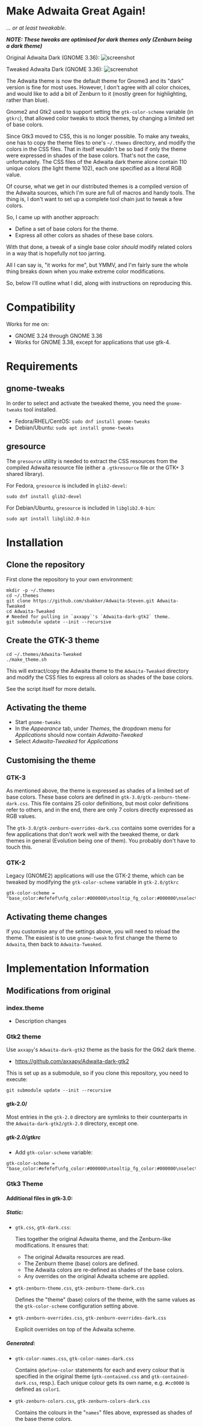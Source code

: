 # Make Adwaita Great Again!

_... or at least tweakable._

***NOTE: These tweaks are optimised for dark themes only (Zenburn being a dark theme)***

Original Adwaita Dark (GNOME 3.36):
![screenshot](./screens/widget-factory-orig-s.png)

Tweaked Adwaita Dark (GNOME 3.36):
![screenshot](./screens/widget-factory-tweaked-s.png)

The Adwaita theme is now the default theme for Gnome3 and its "dark" version is fine for most uses.
However, I don't agree with all color choices, and would like to add a bit of Zenburn to it (mostly green for highlighting, rather than blue).

Gnome2 and Gtk2 used to support setting the `gtk-color-scheme` variable (in `gtkrc`), that allowed color tweaks to stock themes, by changing a limited set of base colors.

Since Gtk3 moved to CSS, this is no longer possible. To make any tweaks, one has to copy the theme files to one's `~/.themes` directory, and modify the colors in the CSS files. That in itself wouldn't be so bad if only the theme were expressed in shades of the base colors. That's not the case, unfortunately. The CSS files of the Adwaita dark theme alone contain 110 unique colors (the light theme 102), each one specified as a literal RGB value.

Of course, what we get in our distributed themes is a compiled version of the Adwaita sources, which I'm sure are full of macros and handy tools. The thing is, I don't want to set up a complete tool chain just to tweak a few colors.

So, I came up with another approach:

 * Define a set of base colors for the theme.
 * Express all other colors as shades of these base colors.

With that done, a tweak of a single base color *should* modify related colors in a way that is hopefully not too jarring.

All I can say is, "it works for me", but YMMV, and I'm fairly sure the whole thing breaks down when you make extreme color modifications.

So, below I'll outline what I did, along with instructions on reproducing this.

# Compatibility

Works for me on:

 * GNOME 3.24 through GNOME 3.36
 * Works for GNOME 3.38, except for applications that use gtk-4.

# Requirements

## gnome-tweaks

In order to select and activate the tweaked theme, you need the `gnome-tweaks` tool installed.

 * Fedora/RHEL/CentOS: `sudo dnf install gnome-tweaks`
 * Debian/Ubuntu: `sudo apt install gnome-tweaks`

## gresource

The `gresource` utility is needed to extract the CSS resources from the compiled Adwaita resource file (either a `.gtkresource` file or the GTK+ 3 shared library).

For Fedora, `gresource` is included in `glib2-devel`:
```
sudo dnf install glib2-devel
```

For Debian/Ubuntu, `gresource` is included in `libglib2.0-bin`:
```
sudo apt install libglib2.0-bin
```

# Installation

## Clone the repository

First clone the repository to your own environment:

```
mkdir -p ~/.themes
cd ~/.themes
git clone https://github.com/sbakker/Adwaita-Steven.git Adwaita-Tweaked
cd Adwaita-Tweaked
# Needed for pulling in `axxapy`'s `Adwaita-dark-gtk2` theme.
git submodule update --init --recursive
```

## Create the GTK-3 theme

```
cd ~/.themes/Adwaita-Tweaked
./make_theme.sh
```

This will extract/copy the Adwaita theme to the `Adwaita-Tweaked` directory and modify the CSS files to express all colors as shades of the base colors.

See the script itself for more details.

## Activating the theme

 * Start `gnome-tweaks`
 * In the *Appearance* tab, under *Themes*, the dropdown menu for *Applications* should now contain *Adwaita-Tweaked*
 * Select *Adwaita-Tweaked* for *Applications*

## Customising the theme

### GTK-3

As mentioned above, the theme is expressed as shades of a limited set of base colors. These base colors are defined in `gtk-3.0/gtk-zenburn-theme-dark.css`. This file contains 25 color definitions, but most color definitions refer to others, and in the end, there are only 7 colors directly expressed as RGB values.

The `gtk-3.0/gtk-zenburn-overrides-dark.css` contains some overrides for a few applications that don't work well with the tweaked theme, or dark themes in general (Evolution being one of them). You probably don't have to touch this.

### GTK-2

Legacy (GNOME2) applications will use the GTK-2 theme, which can be tweaked by modifying the `gtk-color-scheme` variable in `gtk-2.0/gtkrc`

```
gtk-color-scheme = "base_color:#efefef\nfg_color:#000000\ntooltip_fg_color:#000000\nselected_bg_color:#688060\nselected_fg_color:#ffffff\ntext_color:#000000\nbg_color:#dfdfdf\ninsensitive_bg_color:#F4F4F2\ntooltip_bg_color:#f5f5b5"
```

## Activating theme changes

If you customise any of the settings above, you will need to reload the theme. The easiest is to use `gnome-tweak` to first change the theme to `Adwaita`, then back to `Adwaita-Tweaked`.

# Implementation Information

## Modifications from original

### index.theme

* Description changes

### Gtk2 theme

Use `axxapy`'s `Adwaita-dark-gtk2` theme as the basis for the Gtk2 dark theme.

  * https://github.com/axxapy/Adwaita-dark-gtk2

This is set up as a submodule, so if you clone this repository, you need to execute:

```
git submodule update --init --recursive
```

#### gtk-2.0/

Most entries in the `gtk-2.0` directory are symlinks to their counterparts in
the `Adwaita-dark-gtk2/gtk-2.0` directory, except one.

##### gtk-2.0/gtkrc

* Add `gtk-color-scheme` variable:

```
gtk-color-scheme = "base_color:#efefef\nfg_color:#000000\ntooltip_fg_color:#000000\nselected_bg_color:#688060\nselected_fg_color:#ffffff\ntext_color:#000000\nbg_color:#dfdfdf\ninsensitive_bg_color:#F4F4F2\ntooltip_bg_color:#f5f5b5"
```

### Gtk3 Theme

#### Additional files in gtk-3.0:

##### Static:

  * `gtk.css`, `gtk-dark.css`:

    Ties together the original Adwaita theme, and the Zenburn-like modifications.  It ensures that:

    * The original Adwaita resources are read.
    * The Zenburn theme (base) colors are defined.
    * The Adwaita colors are re-defined as shades of the base colors.
    * Any overrides on the original Adwaita scheme are applied.

  * `gtk-zenburn-theme.css`, `gtk-zenburn-theme-dark.css`

    Defines the "theme" (base) colors of the theme, with the same values as the `gtk-color-scheme` configuration setting above.

  * `gtk-zenburn-overrides.css`, `gtk-zenburn-overrides-dark.css`

    Explicit overrides on top of the Adwaita scheme.

##### Generated:

  * `gtk-color-names.css`, `gtk-color-names-dark.css`

    Contains `@define-color` statements for each and every colour that is specified in the original theme (`gtk-contained.css` and `gtk-contained-dark.css`, resp.). Each unique colour gets its own name, e.g. `#cc0000` is defined as `color1`.

  * `gtk-zenburn-colors.css`, `gtk-zenburn-colors-dark.css`

    Contains the colours in the "`names`" files above, expressed as shades of the base theme colors.

